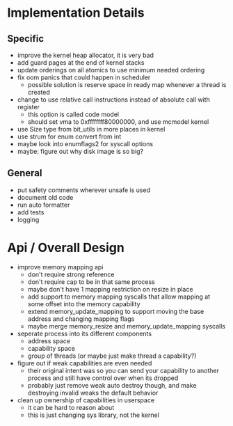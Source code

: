 # Implementation Details

## Specific

- improve the kernel heap allocator, it is very bad
- add guard pages at the end of kernel stacks
- update orderings on all atomics to use minimum needed ordering
- fix oom panics that could happen in scheduler
    - possible solution is reserve space in ready map whenever a thread is created
- change to use relative call instructions instead of absolute call with register
    - this option is called code model
    - should set vma to 0xffffffff80000000, and use mcmodel kernel
- use Size type from bit_utils in more places in kernel
- use strum for enum convert from int
- maybe look into enumflags2 for syscall options
- maybe: figure out why disk image is so big?

## General

- put safety comments wherever unsafe is used
- document old code
- run auto formatter
- add tests
- logging


# Api / Overall Design

- improve memory mapping api
    - don't require strong reference
    - don't require cap to be in that same process
    - maybe don't have 1 mapping restriction on resize in place
    - add support to memory mapping syscalls that allow mapping at some offset into the memory capability
    - extend memory_update_mapping to support moving the base address and changing mapping flags
    - maybe merge memory_resize and memory_update_mapping syscalls
- seperate process into its different components
    - address space
    - capability space
    - group of threads (or maybe just make thread a capability?)
- figure out if weak capabilities are even needed
    - their original intent was so you can send your capability to another process and still have control over when its dropped
    - probably just remove weak auto destroy though, and make destroying invalid weaks the default behavior
- clean up ownership of capabilities in userspace
    - it can be hard to reason about
    - this is just changing sys library, not the kernel